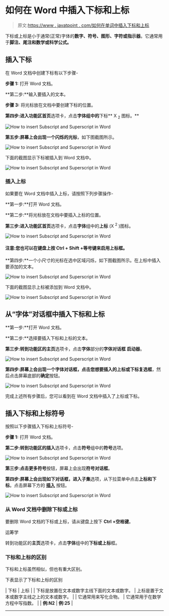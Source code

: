# 如何在 Word 中插入下标和上标

> 原文:[https://www . javatpoint . com/如何在单词中插入下标和上标](https://www.javatpoint.com/how-to-insert-subscript-and-superscript-in-word)

下标或上标是小于通常(正常)字体的**数字、符号、图形、字符或指示器**。它通常用于**脚注、尾注和数学或科学公式。**

## 插入下标

在 Word 文档中创建下标有以下步骤-

**步骤 1:** 打开 Word 文档。

**第二步:**输入要插入的文本。

**步骤 3:** 将光标放在文档中要创建下标的位置。

**第四步:**进入功能区**首页**选项卡，点击**字体组中的**下标** X <sub>2</sub> 图标。**

![How to insert Subscript and Superscript in Word](../Images/6e7566659bed3f5d7d02868d4a29d13c.png)

**第五步:**屏幕上会出现一个**闪烁的光标**，如下图截图所示。

![How to insert Subscript and Superscript in Word](../Images/f73c842608e0d5cb5867073282bbf265.png)

下面的截图显示下标被插入到 Word 文档中。

![How to insert Subscript and Superscript in Word](../Images/86ec36e282edad5bafe81f82e2d0544f.png)

### 插入上标

如果要在 Word 文档中插入上标，请按照下列步骤操作-

**第一步:**打开 Word 文档。

**第二步:**将光标放在文档中要插入上标的位置。

**第三步:**进入功能区**首页**选项卡，点击**字体**组中的**上标** (X <sup>2</sup> )图标。

![How to insert Subscript and Superscript in Word](../Images/94ecba883ce0e6facb4e7a6092399e46.png)

#### 注意:您也可以在键盘上按 Ctrl + Shift +等号键来启用上标框。

**第四步:**一个小尺寸的光标在选中区域闪烁，如下图截图所示。在上标中插入要添加的文本。

![How to insert Subscript and Superscript in Word](../Images/cab82f15e422501bc9147c57c273f2c2.png)

下面的截图显示上标被添加到 Word 文档中。

![How to insert Subscript and Superscript in Word](../Images/2190a4d6e86b0fdcfe0b5a2e64420cf9.png)

## 从“字体”对话框中插入下标和上标

**第一步:**打开 Word 文档。

**第二步:**选择要插入下标和上标的文本。

**第三步:**转到功能区的**主页**选项卡，点击**字体**部分的**字体对话框** **启动器**。

![How to insert Subscript and Superscript in Word](../Images/2a561c34be06cbf5da10cb9db1ff1b4d.png)

**第四步:**屏幕上会出现一个字体对话框，点击您想要插入的**上标或下标复选框**，然后点击屏幕底部的**确定**按钮。

![How to insert Subscript and Superscript in Word](../Images/2fa499fdd0d2de345658448f9eef10b3.png)

完成上述所有步骤后，您可以看到在 Word 文档中插入了上标或下标。

## 插入下标和上标符号

按照以下步骤插入下标和上标符号-

**步骤 1:** 打开 Word 文档。

**第二步:**转到功能区的**插入**选项卡，点击**符号**组中的**符号**选项。

![How to insert Subscript and Superscript in Word](../Images/d13f41d2185d6ceddbd7cf295f21ec00.png)

**第三步:**点击**更多符号**按钮，屏幕上会出现**符号对话框**。

**第四步:**屏幕上会出现如下对话框，进入**子集**选项，从下拉菜单中点击**上标和下标**。点击屏幕下方的 **<u>插入</u>** 按钮。

![How to insert Subscript and Superscript in Word](../Images/361e1e45137b1fde58da1fe69d65ac06.png)

### 从 Word 文档中删除下标或上标

要删除 Word 文档的下标或上标，请从键盘上按下 **Ctrl +空格键**。

运筹学

转到功能区的**主页**选项卡，点击**字体**组中的**下标或上标**框。

### 下标和上标的区别

下标和上标虽然相似，但也有重大区别。

下表显示了下标和上标的区别

| 下标 | 上标 |
| 下标是放置在文本或数字主线下面的文本或数字。 | 上标是置于文本或数字主线之上的文本或数字。 |
| 它通常用来写化合物。 | 它通常用于在数学方程中写指数。 |
| **例:N2** | **例:25** |

* * *
